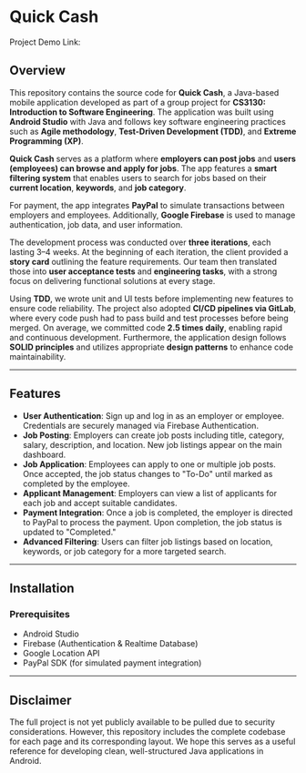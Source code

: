 # Quick Cash

Project Demo Link: 

## Overview

This repository contains the source code for **Quick Cash**, a Java-based mobile application developed as part of a group project for **CS3130: Introduction to Software Engineering**. The application was built using **Android Studio** with Java and follows key software engineering practices such as **Agile methodology**, **Test-Driven Development (TDD)**, and **Extreme Programming (XP)**.

**Quick Cash** serves as a platform where **employers can post jobs** and **users (employees) can browse and apply for jobs**. The app features a **smart filtering system** that enables users to search for jobs based on their **current location**, **keywords**, and **job category**.

For payment, the app integrates **PayPal** to simulate transactions between employers and employees. Additionally, **Google Firebase** is used to manage authentication, job data, and user information.

The development process was conducted over **three iterations**, each lasting 3–4 weeks. At the beginning of each iteration, the client provided a **story card** outlining the feature requirements. Our team then translated those into **user acceptance tests** and **engineering tasks**, with a strong focus on delivering functional solutions at every stage.

Using **TDD**, we wrote unit and UI tests before implementing new features to ensure code reliability. The project also adopted **CI/CD pipelines via GitLab**, where every code push had to pass build and test processes before being merged. On average, we committed code **2.5 times daily**, enabling rapid and continuous development. Furthermore, the application design follows **SOLID principles** and utilizes appropriate **design patterns** to enhance code maintainability.

---

## Features

- **User Authentication**: Sign up and log in as an employer or employee. Credentials are securely managed via Firebase Authentication.
- **Job Posting**: Employers can create job posts including title, category, salary, description, and location. New job listings appear on the main dashboard.
- **Job Application**: Employees can apply to one or multiple job posts. Once accepted, the job status changes to "To-Do" until marked as completed by the employee.
- **Applicant Management**: Employers can view a list of applicants for each job and accept suitable candidates.
- **Payment Integration**: Once a job is completed, the employer is directed to PayPal to process the payment. Upon completion, the job status is updated to "Completed."
- **Advanced Filtering**: Users can filter job listings based on location, keywords, or job category for a more targeted search.

---

## Installation

### Prerequisites

- Android Studio
- Firebase (Authentication & Realtime Database)
- Google Location API
- PayPal SDK (for simulated payment integration)

---

## Disclaimer

The full project is not yet publicly available to be pulled due to security considerations. However, this repository includes the complete codebase for each page and its corresponding layout. We hope this serves as a useful reference for developing clean, well-structured Java applications in Android.
